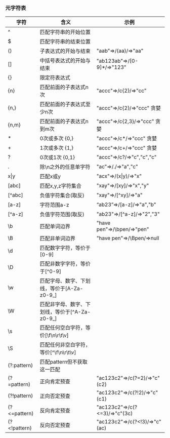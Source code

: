 ### 元字符表

| 字符         | 含义                                          | 示例                           |
| ------------ | --------------------------------------------- | ------------------------------ |
| ^            | 匹配字符串的开始位置                          |                                |
| $            | 匹配字符串的结束位置                          |                                |
| ()           | 子表达式的开始与结束                          | "aab"=>/(aa)/=>"aa"            |
| []           | 中括号表达式的开始与结束                      | "ab123ab"=>/[0-9]*/=>"123"     |
| {}           | 限定符表达式                                  |                                |
| {n}          | 匹配前面的子表达式n次                         | "accc"=>/c{2}/=>"cc"           |
| {n,}         | 匹配前面的子表达式至少n次                     | "accc"=>/c{2}/=>"ccc"  贪婪    |
| {n,m}        | 匹配前面的子表达式n到m次                      | "accc"=>/c{2,3}/=>"ccc"   贪婪 |
| *            | 0次或多次   {0,}                              | "accc"=>/c*/=>"ccc"   贪婪     |
| +            | 1次或多次   {1,}                              | "accc"=>/c+/=>"ccc"   贪婪     |
| ?            | 0次或1次     {0,1}                            | "accc"=>/c?/=>"c","c","c"      |
| .            | 除\n之外的任意单字符                          | "ac"=>/./=>"a","c"             |
| x\|y         | 匹配x或y                                      | "acx"=>/(x\|y)/=>"x"           |
| [abc]        | 匹配x,y,z字符集合                             | "xay"=>/[xy]/=>"x","y"         |
| [^abc]       | 负值字符集合(取反)                            | "xay"=>/[^xy]/=>"a"            |
| [a-z]        | 字符范围a-z                                   | “ab23”=>/[a-z]/=>"a","b"       |
| [^a-z]       | 负值字符范围(取反)                            | "ab23"=>/[^a-z]/=>"2","3"      |
| \b           | 匹配单词边界                                  | "have pen"=>/\bpen/=>"pen"     |
| \B           | 匹配非单词边界                                | "have pen"=>/\Bpen/=>null      |
| \d           | 匹配数字字符，等价于[0-9]                     |                                |
| \D           | 匹配非数字字符，等价于[^0-9]                  |                                |
| \w           | 匹配字母、数字、下划线，等价于[A-Za-z0-9_]    |                                |
| \W           | 匹配非字母、数字、下划线，等价于[^A-Za-z0-9_] |                                |
| \s           | 匹配任何空白字符，等价[\f\n\r\t\v]            |                                |
| \S           | 匹配任何非空白字符，等价[^\f\n\r\t\v]         |                                |
| (?:pattern)  | 匹配pattern但不获取这一匹配                   |                                |
| (?=pattern)  | 正向肯定预查                                  | "ac123c2"=>/c(?=2)/=>"c"(c2)   |
| (?!pattern)  | 正向否定预查                                  | "ac123c2"=>/c(?!2)/=>"c"(c1)   |
| (?<=pattern) | 反向肯定预查                                  | "ac123c2"=>/c(?<=3)/=>"c"(3c)  |
| (?<!pattern) | 反向否定预查                                  | "ac123c2"=>/c(?<!3)/=>"c"(ac)  |

